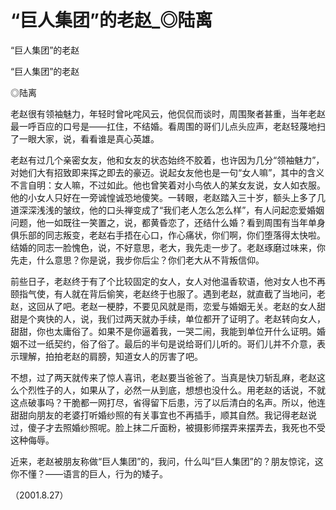 # “巨人集团”的老赵_◎陆离

“巨人集团”的老赵

“巨人集团”的老赵

◎陆离

老赵很有领袖魅力，年轻时曾叱咤风云，他侃侃而谈时，周围聚者甚重，当年老赵最一呼百应的口号是——扛住，不结婚。看周围的哥们儿点头应声，老赵轻蔑地扫了一眼大家，说，看看谁是真心英雄。

老赵有过几个亲密女友，他和女友的状态始终不胶着，也许因为几分“领袖魅力”，对她们大有招致即来挥之即去的豪迈。说起女友他也是一句“女人嘛”，其中的含义不言自明：女人嘛，不过如此。他也曾笑着对小鸟依人的某女友说，女人如衣服。他的小女人只好在一旁诚惶诚恐地傻笑。一转眼，老赵踏入三十岁，额头上多了几道深深浅浅的皱纹，他的口头禅变成了“我们老人怎么怎么样”，有人问起恋爱婚姻问题，他一如既往一笑置之，说，都黄昏恋了，还结什么婚？看到周围有当年单身俱乐部的同志叛变，老赵右手捂在心口，作心痛状，你们啊，你们堕落得太快啦。结婚的同志一脸愧色，说，不好意思，老大，我先走一步了。老赵琢磨过味来，你先走，什么意思？你是说，我步你后尘？你们老大从不背叛信仰。

前些日子，老赵终于有了个比较固定的女人，女人对他温香软语，他对女人也不再颐指气使，有人就在背后偷笑，老赵终于也服了。遇到老赵，就直截了当地问，老赵，这回从了吧。老赵一梗脖，不要见风就是雨，恋爱与婚姻无关。老赵的女人甜甜是个爽快的人，说，我们过两天就办手续，单位都开了证明了。老赵转向女人，甜甜，你也太庸俗了。如果不是你逼着我，一哭二闹，我能到单位开什么证明。婚姻不过一纸契约，俗了俗了。最后的半句是说给哥们儿听的。哥们儿并不介意，表示理解，拍拍老赵的肩膀，知道女人的厉害了吧。

不想，过了两天就传来了惊人喜讯，老赵要当爸爸了。当真是快刀斩乱麻，老赵这么个烈性子的人，如果从了，必然一从到底，想想也没什么。用老赵的话说，不就这点破事吗？干脆都一网打尽，省得留下后患，污了以后清白的名声。所以，他连甜甜向朋友的老婆打听婚纱照的有关事宜也不再插手，顺其自然。我记得老赵说过，傻子才去照婚纱照呢。脸上抹二斤面粉，被摄影师摆弄来摆弄去，我死也不受这种侮辱。

近来，老赵被朋友称做“巨人集团”的，我问，什么叫“巨人集团”的？朋友惊诧，这你不懂？——语言的巨人，行为的矮子。

（2001.8.27）